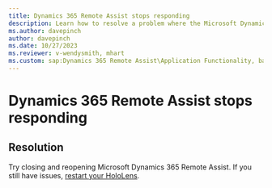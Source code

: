 ```yaml
---
title: Dynamics 365 Remote Assist stops responding
description: Learn how to resolve a problem where the Microsoft Dynamics 365 Remote Assist app stops responding.
ms.author: davepinch
author: davepinch
ms.date: 10/27/2023
ms.reviewer: v-wendysmith, mhart
ms.custom: sap:Dynamics 365 Remote Assist\Application Functionality, bap-template
---
```

# Dynamics 365 Remote Assist stops responding

## Resolution

Try closing and reopening Microsoft Dynamics 365 Remote Assist. If you still have issues, [restart your HoloLens](/hololens/hololens-recovery).

